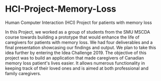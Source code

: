# HCI-Project-Memory-Loss
Human Computer Interaction (HCI) Project for patients with memory loss

In this Project, we worked as a group of students from the SMU MSCDA course towards building a prototype that would enhance the life of caregivers for patients with memory loss. We had four deliverables and a final presentation showcasing our findings and output. We plan to take this idea further by entering the Idea Challenge 2019. The objective of this project was to build an application that made caregivers of Canadian memory loss patient's lives easier. It allows numerous functionality in keeping track of their loved ones and is aimed at both professional and family caregivers.
